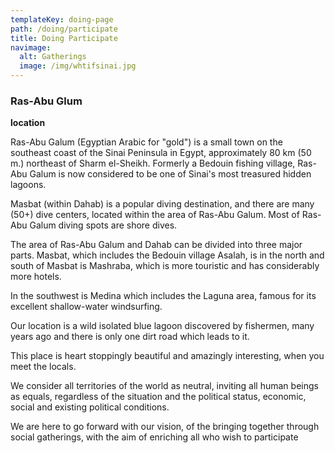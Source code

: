 ```yaml
---
templateKey: doing-page
path: /doing/participate
title: Doing Participate
navimage:
  alt: Gatherings
  image: /img/whtifsinai.jpg
---
```


### Ras-Abu Glum

**location**

Ras-Abu Galum (Egyptian Arabic for "gold") is a small town on the southeast coast of the Sinai Peninsula in Egypt, approximately 80 km (50 m.) northeast of Sharm el-Sheikh. Formerly a Bedouin fishing village, Ras-Abu Galum is now considered to be one of Sinai's most treasured hidden lagoons.

Masbat (within Dahab) is a popular diving destination, and there are many (50+) dive centers, located within the area of Ras-Abu Galum. Most of Ras-Abu Galum diving spots are shore dives.

The area of Ras-Abu Galum and Dahab can be divided into three major parts. Masbat, which includes the Bedouin village Asalah, is in the north and south of Masbat is Mashraba, which is more touristic and has considerably more hotels.

In the southwest is Medina which includes the Laguna area, famous for its excellent shallow-water windsurfing.

Our location is a wild isolated blue lagoon discovered by fishermen, many years ago and there is only one dirt road which leads to it.

This place is heart stoppingly beautiful and amazingly interesting, when you meet the locals.

We consider all territories of the world as neutral, inviting all human beings as equals, regardless of the situation and the political status, economic, social and existing political conditions.

We are here to go forward with our vision, of the bringing together through social gatherings, with the aim of enriching all who wish to participate
